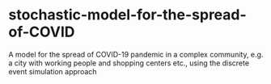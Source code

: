 # stochastic-model-for-the-spread-of-COVID
A model for the spread of COVID-19 pandemic in a complex community, e.g. a city with working people and shopping centers etc., using the discrete event simulation approach
